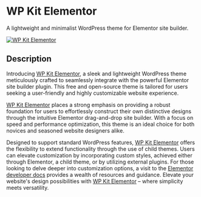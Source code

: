 # WP Kit Elementor

A lightweight and minimalist WordPress theme for Elementor site builder.

<p><a href="https://wpkit.pro/themes/wpkit-elementor"><img src="https://wpkit.pro/wp-content/uploads/wporg-theme-images/screenshot.png?w=600&strip=all" alt="WP Kit Elementor"></a></p>

## Description

Introducing [WP Kit Elementor](https://wpkit.pro/themes/wpkit-elementor/), a sleek and lightweight WordPress theme
meticulously crafted to seamlessly integrate with the powerful Elementor site builder plugin. This free and open-source
theme is tailored for users seeking a user-friendly and highly customizable website experience.

[WP Kit Elementor](https://wpkit.pro/themes/wpkit-elementor/) places a strong emphasis on providing a robust foundation
for users to effortlessly construct their own distinctive designs through the intuitive Elementor drag-and-drop site
builder. With a focus on speed and performance optimization, this theme is an ideal choice for both novices and seasoned
website designers alike.

Designed to support standard WordPress features, [WP Kit Elementor](https://wpkit.pro/themes/wpkit-elementor/) offers
the flexibility to extend functionality through the use of child themes. Users can elevate customization by
incorporating custom styles, achieved either through Elementor, a child theme, or by utilizing external plugins. For
those looking to delve deeper into customization options, a visit to
the [Elementor developer docs](https://developers.elementor.com/) provides a wealth of resources and guidance. Elevate
your website's design possibilities with [WP Kit Elementor](https://wpkit.pro/themes/wpkit-elementor/) – where
simplicity meets versatility.
